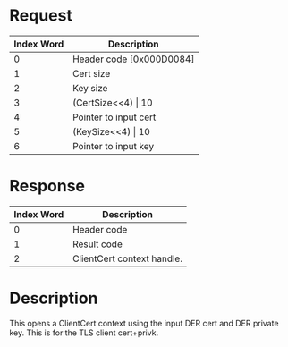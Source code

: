 # Request

| Index Word | Description                |
|------------|----------------------------|
| 0          | Header code \[0x000D0084\] |
| 1          | Cert size                  |
| 2          | Key size                   |
| 3          | (CertSize\<\<4) \| 10      |
| 4          | Pointer to input cert      |
| 5          | (KeySize\<\<4) \| 10       |
| 6          | Pointer to input key       |

# Response

| Index Word | Description                |
|------------|----------------------------|
| 0          | Header code                |
| 1          | Result code                |
| 2          | ClientCert context handle. |

# Description

This opens a ClientCert context using the input DER cert and DER private
key. This is for the TLS client cert+privk.